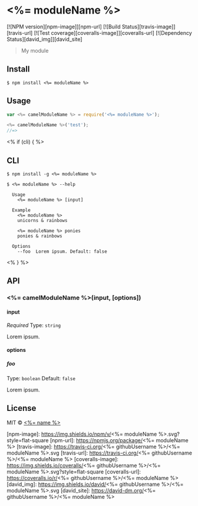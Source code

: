 # <%= moduleName %>

[![NPM version][npm-image]][npm-url]
[![Build Status][travis-image]][travis-url]
[![Test coverage][coveralls-image]][coveralls-url]
[![Dependency Status][david_img]][david_site]

> My module


## Install

```
$ npm install <%= moduleName %>
```


## Usage

```js
var <%= camelModuleName %> = require('<%= moduleName %>');

<%= camelModuleName %>('test');
//=>
```
<% if (cli) { %>

## CLI

```
$ npm install -g <%= moduleName %>
```
```
$ <%= moduleName %> --help

  Usage
    <%= moduleName %> [input]

  Example
    <%= moduleName %>
    unicorns & rainbows

    <%= moduleName %> ponies
    ponies & rainbows

  Options
    --foo  Lorem ipsum. Default: false
```
<% } %>

## API

### <%= camelModuleName %>(input, [options])

#### input

*Required*
Type: `string`

Lorem ipsum.

#### options

##### foo

Type: `boolean`
Default: `false`

Lorem ipsum.


## License

MIT © [<%= name %>](<%= website %>)

[npm-image]: https://img.shields.io/npm/v/<%= moduleName %>.svg?style=flat-square
[npm-url]: https://npmjs.org/package/<%= moduleName %>
[travis-image]: https://travis-ci.org/<%= githubUsername %>/<%= moduleName %>.svg
[travis-url]: https://travis-ci.org/<%= githubUsername %>/<%= moduleName %>
[coveralls-image]: https://img.shields.io/coveralls/<%= githubUsername %>/<%= moduleName %>.svg?style=flat-square
[coveralls-url]: https://coveralls.io/r/<%= githubUsername %>/<%= moduleName %>
[david_img]: https://img.shields.io/david/<%= githubUsername %>/<%= moduleName %>.svg
[david_site]: https://david-dm.org/<%= githubUsername %>/<%= moduleName %>

